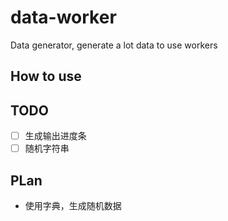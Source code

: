 # data-worker

Data generator, generate a lot data to use workers

## How to use

## TODO

- [ ] 生成输出进度条
- [ ] 随机字符串

## PLan

- 使用字典，生成随机数据
